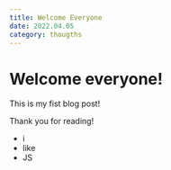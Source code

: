 ```yaml
---
title: Welcome Everyone
date: 2022.04.05
category: thougths
---
```


# Welcome everyone!

This is my fist blog post!

Thank you for reading!

- i
- like
- JS